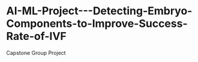 # AI-ML-Project---Detecting-Embryo-Components-to-Improve-Success-Rate-of-IVF
Capstone Group Project
